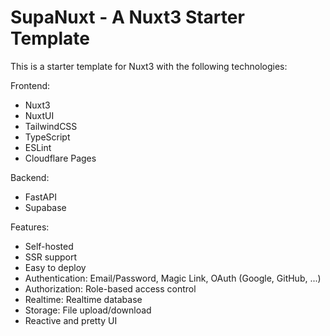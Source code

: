 # SupaNuxt - A Nuxt3 Starter Template

This is a starter template for Nuxt3 with the following technologies:

Frontend:

- Nuxt3
- NuxtUI
- TailwindCSS
- TypeScript
- ESLint
- Cloudflare Pages

Backend:

- FastAPI
- Supabase

Features:

- Self-hosted
- SSR support
- Easy to deploy
- Authentication: Email/Password, Magic Link, OAuth (Google, GitHub, ...)
- Authorization: Role-based access control
- Realtime: Realtime database
- Storage: File upload/download
- Reactive and pretty UI
